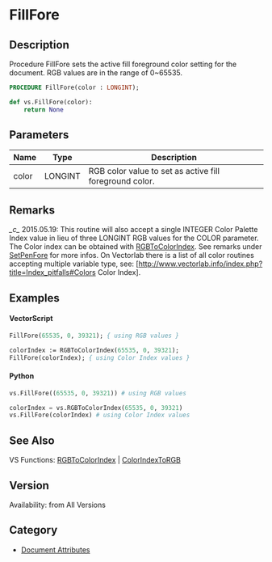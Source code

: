# FillFore

## Description
Procedure FillFore sets the active fill foreground color setting for the document. RGB values are in the range of 0~65535.

```pascal
PROCEDURE FillFore(color : LONGINT);
```

```python
def vs.FillFore(color):
    return None
```

## Parameters
|Name|Type|Description|
|---|---|---|
|color|LONGINT|RGB color value to set as active fill foreground color.|

## Remarks
*\_c\_* 2015.05.19: This routine will also accept a single INTEGER Color Palette Index value in lieu of three LONGINT RGB values for the COLOR parameter. The Color index can be obtained with [RGBToColorIndex](RGBToColorIndex.md). See remarks under [SetPenFore](SetPenFore.md) for more infos. On Vectorlab there is a list of all color routines accepting multiple variable type, see: [http://www.vectorlab.info/index.php?title=Index_pitfalls#Colors Color Index].

## Examples
#### VectorScript ####
```pascal
FillFore(65535, 0, 39321); { using RGB values }

colorIndex := RGBToColorIndex(65535, 0, 39321);
FillFore(colorIndex); { using Color Index values }
```
#### Python ####
```python
vs.FillFore((65535, 0, 39321)) # using RGB values

colorIndex = vs.RGBToColorIndex(65535, 0, 39321)
vs.FillFore(colorIndex) # using Color Index values
```

## See Also
VS Functions:
[RGBToColorIndex](RGBToColorIndex.md) 
| [ColorIndexToRGB](ColorIndexToRGB.md)

## Version
Availability: from All Versions

## Category
* [Document Attributes](../Categories/Document%20Attributes.md)
